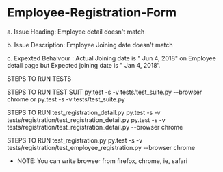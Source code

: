 # Employee-Registration-Form

a. Issue Heading: Employee detail doesn't match

b. Issue Description: Employee Joining date doesn't match

c. Expexted Behaivour : Actual Joining date is " Jun 4, 2018" on Employee detail page but Expected joining date is " Jan 4, 2018'.















STEPS TO RUN TESTS

STEPS TO RUN TEST SUIT 
 py.test -s -v tests/test_suite.py --browser chrome
 or py.test -s -v tests/test_suite.py
 

STEPS TO RUN test_registration_detail.py
py.test -s -v tests/registration/test_registration_detail.py
py.test -s -v tests/registration/test_registration_detail.py --browser chrome

STEPS TO RUN test_registration.py
 py.test -s -v tests/registration/test_employee_registration.py --browser chrome
 
 
 * NOTE:  You can write browser from firefox, chrome, ie, safari
